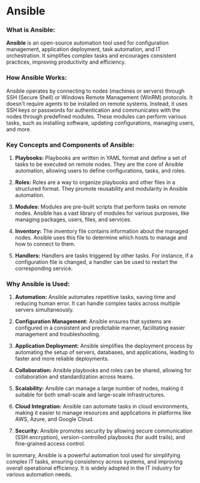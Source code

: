 # Ansible

### What is Ansible:
**Ansible** is an open-source automation tool used for configuration management, application deployment, task automation, and IT orchestration. It simplifies complex tasks and encourages consistent practices, improving productivity and efficiency.

### How Ansible Works:
Ansible operates by connecting to nodes (machines or servers) through SSH (Secure Shell) or Windows Remote Management (WinRM) protocols. It doesn't require agents to be installed on remote systems. Instead, it uses SSH keys or passwords for authentication and communicates with the nodes through predefined modules. These modules can perform various tasks, such as installing software, updating configurations, managing users, and more.

### Key Concepts and Components of Ansible:

1. **Playbooks:** Playbooks are written in YAML format and define a set of tasks to be executed on remote nodes. They are the core of Ansible automation, allowing users to define configurations, tasks, and roles.

2. **Roles:** Roles are a way to organize playbooks and other files in a structured format. They promote reusability and modularity in Ansible automation.

3. **Modules:** Modules are pre-built scripts that perform tasks on remote nodes. Ansible has a vast library of modules for various purposes, like managing packages, users, files, and services.

4. **Inventory:** The inventory file contains information about the managed nodes. Ansible uses this file to determine which hosts to manage and how to connect to them.

5. **Handlers:** Handlers are tasks triggered by other tasks. For instance, if a configuration file is changed, a handler can be used to restart the corresponding service.

### Why Ansible is Used:

1. **Automation:** Ansible automates repetitive tasks, saving time and reducing human error. It can handle complex tasks across multiple servers simultaneously.

2. **Configuration Management:** Ansible ensures that systems are configured in a consistent and predictable manner, facilitating easier management and troubleshooting.

3. **Application Deployment:** Ansible simplifies the deployment process by automating the setup of servers, databases, and applications, leading to faster and more reliable deployments.

4. **Collaboration:** Ansible playbooks and roles can be shared, allowing for collaboration and standardization across teams.

5. **Scalability:** Ansible can manage a large number of nodes, making it suitable for both small-scale and large-scale infrastructures.

6. **Cloud Integration:** Ansible can automate tasks in cloud environments, making it easier to manage resources and applications in platforms like AWS, Azure, and Google Cloud.

7. **Security:** Ansible promotes security by allowing secure communication (SSH encryption), version-controlled playbooks (for audit trails), and fine-grained access control.

In summary, Ansible is a powerful automation tool used for simplifying complex IT tasks, ensuring consistency across systems, and improving overall operational efficiency. It is widely adopted in the IT industry for various automation needs.
